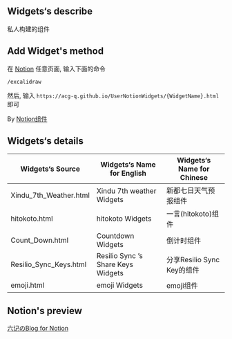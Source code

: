 ## Widgets‘s describe

私人构建的组件

## Add Widget's method

在 [Notion](https://www.notion.so/) 任意页面, 输入下面的命令

``` 使用
/excalidraw
```
然后, 输入 `https://acg-q.github.io/UserNotionWidgets/{WidgetName}.html` 即可

By [Notion组件](https://www.notion.so/)

## Widgets‘s details

| Widgets‘s Source       | Widgets‘s Name for English         | Widgets‘s Name for Chinese |
| ---------------------- | ---------------------------------- | -------------------------- |
| Xindu_7th_Weather.html | Xindu 7th weather Widgets          | 新都七日天气预报组件       |
| hitokoto.html          | hitokoto Widgets                   | 一言(hitokoto)组件         |
| Count_Down.html        | Countdown Widgets                  | 倒计时组件                 |
| Resilio_Sync_Keys.html | Resilio Sync ’s Share Keys Widgets | 分享Resilio Sync Key的组件 |
| emoji.html             | emoji Widgets                      | emoji组件                 |

## Notion's preview

[六记のBlog for Notion](https://ancient-range-c4d.notion.site/Blog-043421aa960340f2ad86f4a0d880cb62)

